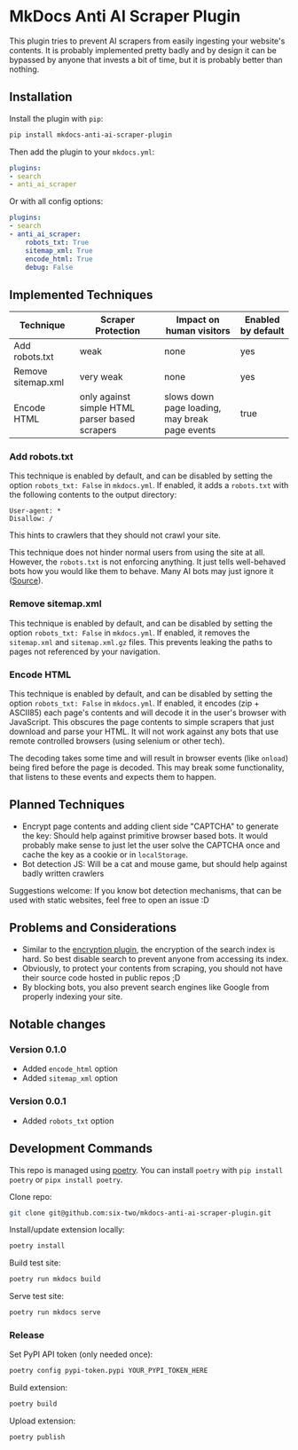 # MkDocs Anti AI Scraper Plugin

This plugin tries to prevent AI scrapers from easily ingesting your website's contents.
It is probably implemented pretty badly and by design it can be bypassed by anyone that invests a bit of time, but it is probably better than nothing.

## Installation

Install the plugin with `pip`:
```bash
pip install mkdocs-anti-ai-scraper-plugin
```

Then add the plugin to your `mkdocs.yml`:
```yaml
plugins:
- search
- anti_ai_scraper
```

Or with all config options:
```yaml
plugins:
- search
- anti_ai_scraper:
    robots_txt: True
    sitemap_xml: True
    encode_html: True
    debug: False
```

## Implemented Techniques

Technique | Scraper Protection | Impact on human visitors | Enabled by default
--- | --- | --- | ---
Add robots.txt | weak | none | yes
Remove sitemap.xml | very weak | none | yes
Encode HTML | only against simple HTML parser based scrapers | slows down page loading, may break page events | true

### Add robots.txt

This technique is enabled by default, and can be disabled by setting the option `robots_txt: False` in `mkdocs.yml`.
If enabled, it adds a `robots.txt` with the following contents to the output directory:
```
User-agent: *
Disallow: /
```
This hints to crawlers that they should not crawl your site.

This technique does not hinder normal users from using the site at all.
However, the `robots.txt` is not enforcing anything.
It just tells well-behaved bots how you would like them to behave.
Many AI bots may just ignore it ([Source](https://www.tomshardware.com/tech-industry/artificial-intelligence/several-ai-companies-said-to-be-ignoring-robots-dot-txt-exclusion-scraping-content-without-permission-report)).

### Remove sitemap.xml

This technique is enabled by default, and can be disabled by setting the option `robots_txt: False` in `mkdocs.yml`.
If enabled, it removes the `sitemap.xml` and `sitemap.xml.gz` files.
This prevents leaking the paths to pages not referenced by your navigation.

### Encode HTML

This technique is enabled by default, and can be disabled by setting the option `robots_txt: False` in `mkdocs.yml`.
If enabled, it encodes (zip + ASCII85) each page's contents and will decode it in the user's browser with JavaScript.
This obscures the page contents to simple scrapers that just download and parse your HTML.
It will not work against any bots that use remote controlled browsers (using selenium or other tech).

The decoding takes some time and will result in browser events (like `onload`) being fired before the page is decoded.
This may break some functionality, that listens to these events and expects them to happen.

## Planned Techniques

- Encrypt page contents and adding client side "CAPTCHA" to generate the key: Should help against primitive browser based bots.
    It would probably make sense to just let the user solve the CAPTCHA once and cache the key as a cookie or in `localStorage`.
- Bot detection JS: Will be a cat and mouse game, but should help against badly written crawlers

Suggestions welcome: If you know bot detection mechanisms, that can be used with static websites, feel free to open an issue :D

## Problems and Considerations

- Similar to the [encryption plugin](https://github.com/unverbuggt/mkdocs-encryptcontent-plugin), the encryption of the search index is hard.
    So best disable search to prevent anyone from accessing its index.
- Obviously, to protect your contents from scraping, you should not have their source code hosted in public repos ;D
- By blocking bots, you also prevent search engines like Google from properly indexing your site.

## Notable changes

### Version 0.1.0

- Added `encode_html` option
- Added `sitemap_xml` option

### Version 0.0.1

- Added `robots_txt` option

## Development Commands

This repo is managed using [poetry](https://github.com/python-poetry/poetry?tab=readme-ov-file).
You can install `poetry` with `pip install poetry` or `pipx install poetry`.

Clone repo:
```bash
git clone git@github.com:six-two/mkdocs-anti-ai-scraper-plugin.git
```

Install/update extension locally:
```bash
poetry install
```

Build test site:
```bash
poetry run mkdocs build
```

Serve test site:
```bash
poetry run mkdocs serve
```

### Release

Set PyPI API token (only needed once):
```bash
poetry config pypi-token.pypi YOUR_PYPI_TOKEN_HERE
```

Build extension:
```bash
poetry build
```

Upload extension:
```bash
poetry publish
```

